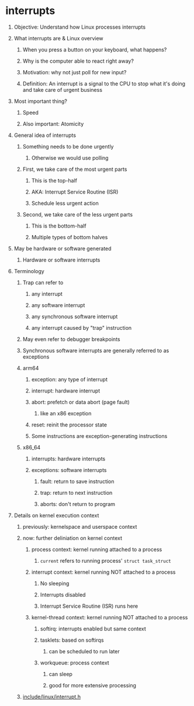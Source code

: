# interrupts

1. Objective: Understand how Linux processes interrupts

1. What interrupts are & Linux overview

    1. When you press a button on your keyboard, what happens?

    1. Why is the computer able to react right away?

    1. Motivation: why not just poll for new input?

    1. Definition: An interrupt is a signal to the CPU to stop what it's doing and take care of urgent business

1. Most important thing?

    1. Speed

    1. Also important: Atomicity

1. General idea of interrupts

    1. Something needs to be done urgently

        1. Otherwise we would use polling

    1. First, we take care of the most urgent parts

        1. This is the top-half

        1. AKA: Interrupt Service Routine (ISR)

        1. Schedule less urgent action

    1. Second, we take care of the less urgent parts

        1. This is the bottom-half

        1. Multiple types of bottom halves

1. May be hardware or software generated

    1. Hardware or software interrupts

1. Terminology

    1. Trap can refer to
        
        1. any interrupt

        1. any software interrupt

        1. any synchronous software interrupt

        1. any interrupt caused by "trap" instruction

    1. May even refer to debugger breakpoints

    1. Synchronous software interrupts are generally referred to as exceptions

    1. arm64

        1. exception: any type of interrupt

        1. interrupt: hardware interrupt

        1. abort: prefetch or data abort (page fault)
            
            1. like an x86 exception

        1. reset: reinit the processor state

        1. Some instructions are exception-generating instructions

    1. x86_64

        1. interrupts: hardware interrupts

        1. exceptions: software interrupts

            1. fault: return to save instruction

            1. trap: return to next instruction

            1. aborts: don't return to program

1. Details on kernel execution context

    1. previously: kernelspace and userspace context

    1. now: further deliniation on kernel context

        1. process context: kernel running attached to a process

            1. `current` refers to running process' `struct task_struct`

        1. interrupt context: kernel running NOT attached to a process

            1. No sleeping

            1. Interrupts disabled

            1. Interrupt Service Routine (ISR) runs here

        1. kernel-thread context: kernel running NOT attached to a process

            1. softirq: interrupts enabled but same context

            1. tasklets: based on softirqs

                1. can be scheduled to run later

            1. workqueue: process context
                
                1. can sleep

                1. good for more extensive processing

    1. [include/linux/interrupt.h](https://elixir.bootlin.com/linux/v6.5/source/include/linux/interrupt.h)
